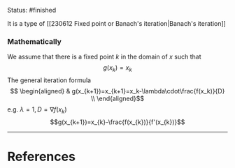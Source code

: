 Status: #finished  

It is a type of [[230612 Fixed point or Banach's iteration|Banach's iteration]] 
### Mathematically
We assume that there is a fixed point $k$ in the domain of $x$ such that
$$g(x_k) = x_k$$
The general iteration formula 
$$ \begin{aligned}
& g(x_{k+1})=x_{k+1}=x_k-\lambda\cdot\frac{f(x_k)}{D} \\
\end{aligned}$$
$\text { e.g. } \lambda=1, D=\nabla f\left(x_k\right)$
 $$g(x_{k+1})=x_{k}-\frac{f(x_{k})}{f'(x_{k})}$$

---
# References
